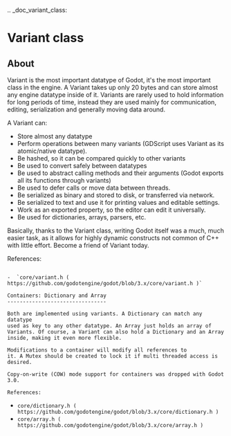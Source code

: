 .. _doc_variant_class:

Variant class
=============

About
-----

Variant is the most important datatype of Godot, it's the most important
class in the engine. A Variant takes up only 20 bytes and can store
almost any engine datatype inside of it. Variants are rarely used to
hold information for long periods of time, instead they are used mainly
for communication, editing, serialization and generally moving data
around.

A Variant can:

-  Store almost any datatype
-  Perform operations between many variants (GDScript uses Variant as
   its atomic/native datatype).
-  Be hashed, so it can be compared quickly to other variants
-  Be used to convert safely between datatypes
-  Be used to abstract calling methods and their arguments (Godot
   exports all its functions through variants)
-  Be used to defer calls or move data between threads.
-  Be serialized as binary and stored to disk, or transferred via
   network.
-  Be serialized to text and use it for printing values and editable
   settings.
-  Work as an exported property, so the editor can edit it universally.
-  Be used for dictionaries, arrays, parsers, etc.

Basically, thanks to the Variant class, writing Godot itself was a much,
much easier task, as it allows for highly dynamic constructs not common
of C++ with little effort. Become a friend of Variant today.

References:
~~~~~~~~~~~

-  `core/variant.h ( https://github.com/godotengine/godot/blob/3.x/core/variant.h )`

Containers: Dictionary and Array
--------------------------------

Both are implemented using variants. A Dictionary can match any datatype
used as key to any other datatype. An Array just holds an array of
Variants. Of course, a Variant can also hold a Dictionary and an Array
inside, making it even more flexible.

Modifications to a container will modify all references to
it. A Mutex should be created to lock it if multi threaded access is
desired.

Copy-on-write (COW) mode support for containers was dropped with Godot 3.0.

References:
~~~~~~~~~~~

-  `core/dictionary.h ( https://github.com/godotengine/godot/blob/3.x/core/dictionary.h )`
-  `core/array.h ( https://github.com/godotengine/godot/blob/3.x/core/array.h )`
